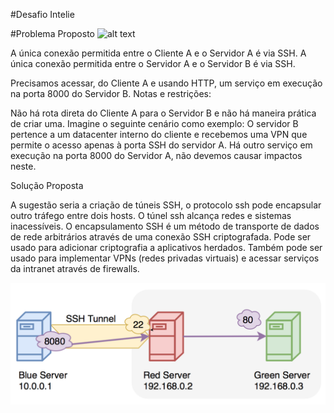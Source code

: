 #Desafio Intelie

#Problema Proposto
![alt text](https://github.com/intelie/challenge-remote-access/raw/master/example%20network%20infrastructure.png "Example network infrastructure")

A única conexão permitida entre o Cliente A e o Servidor A é via SSH. A única conexão permitida entre o Servidor A e o Servidor B é via SSH.

Precisamos acessar, do Cliente A e usando HTTP, um serviço em execução na porta 8000 do Servidor B.
Notas e restrições:

Não há rota direta do Cliente A para o Servidor B e não há maneira prática de criar uma. Imagine o seguinte cenário como exemplo: O servidor B pertence a um datacenter interno do cliente e recebemos uma VPN que permite o acesso apenas à porta SSH do servidor A.
Há outro serviço em execução na porta 8000 do Servidor A, não devemos causar impactos neste.



Solução Proposta

A sugestão seria a criação de túneis SSH, o protocolo ssh pode encapsular outro tráfego entre dois hosts. O túnel ssh alcança redes e sistemas inacessíveis.
O encapsulamento SSH é um método de transporte de dados de rede arbitrários através de uma conexão SSH criptografada. Pode ser usado para adicionar criptografia a aplicativos herdados. Também pode ser usado para implementar VPNs (redes privadas virtuais) e acessar serviços da intranet através de firewalls.

![alt text](https://github.com/deziele-ordones/desafiointelie/blob/master/ssh-local2.png "Exemple network infrastructure")





